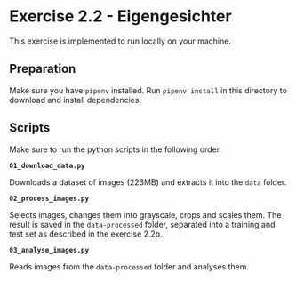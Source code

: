 # Exercise 2.2 - Eigengesichter

This exercise is implemented to run locally on your machine.

## Preparation

Make sure you have `pipenv` installed.
Run `pipenv install` in this directory to download and install dependencies.

## Scripts

Make sure to run the python scripts in the following order.

**`01_download_data.py`**

Downloads a dataset of images (223MB) and extracts it into the `data` folder.

**`02_process_images.py`**

Selects images, changes them into grayscale, crops and scales them. The result is saved in the `data-processed` folder, separated into a training and test set as described in the exercise 2.2b.

**`03_analyse_images.py`**

Reads images from the `data-processed` folder and analyses them.
